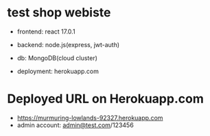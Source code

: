 # test shop webiste

- frontend: react 17.0.1

- backend: node.js(express, jwt-auth)

- db: MongoDB(cloud cluster)

- deployment: herokuapp.com

# Deployed URL on Herokuapp.com
- https://murmuring-lowlands-92327.herokuapp.com
- admin account: admin@test.com/123456
